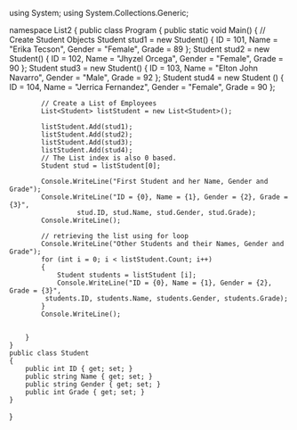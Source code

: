 using System;
using System.Collections.Generic;

namespace List2
{
    public class Program
    {
        public static void Main()
        {
            // Create Student Objects
            Student stud1 = new Student()
            {
                ID = 101,
                Name = "Erika Tecson",
                Gender = "Female",
                Grade = 89
            };
            Student stud2 = new Student()
            {
                ID = 102,
                Name = "Jhyzel Orcega",
                Gender = "Female",
                Grade = 90
            };
            Student stud3 = new Student()
            {
                ID = 103,
                Name = "Elton John Navarro",
                Gender = "Male",
                Grade = 92
            };
            Student stud4 = new Student ()
            {
                ID = 104,
                Name = "Jerrica Fernandez",
                Gender = "Female",
                Grade = 90
            };
            
            // Create a List of Employees
            List<Student> listStudent = new List<Student>();
            
            listStudent.Add(stud1);
            listStudent.Add(stud2);
            listStudent.Add(stud3);
            listStudent.Add(stud4);
            // The List index is also 0 based.
            Student stud = listStudent[0];

            Console.WriteLine("First Student and her Name, Gender and Grade");
            Console.WriteLine("ID = {0}, Name = {1}, Gender = {2}, Grade = {3}",
                     stud.ID, stud.Name, stud.Gender, stud.Grade);
            Console.WriteLine();
            
            // retrieving the list using for loop
            Console.WriteLine("Other Students and their Names, Gender and Grade");
            for (int i = 0; i < listStudent.Count; i++)
            {
                Student students = listStudent [i];
                Console.WriteLine("ID = {0}, Name = {1}, Gender = {2}, Grade = {3}",
             students.ID, students.Name, students.Gender, students.Grade);
            }
            Console.WriteLine();

           
        }
    }
    public class Student
    {
        public int ID { get; set; }
        public string Name { get; set; }
        public string Gender { get; set; }
        public int Grade { get; set; }
    }
}
